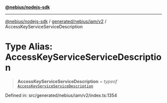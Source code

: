 [**@nebius/nodejs-sdk**](../../../../../README.md)

---

[@nebius/nodejs-sdk](../../../../../README.md) / [generated/nebius/iam/v2](../README.md) / AccessKeyServiceServiceDescription

# Type Alias: AccessKeyServiceServiceDescription

> **AccessKeyServiceServiceDescription** = _typeof_ [`AccessKeyServiceServiceDescription`](../variables/AccessKeyServiceServiceDescription.md)

Defined in: src/generated/nebius/iam/v2/index.ts:1354
